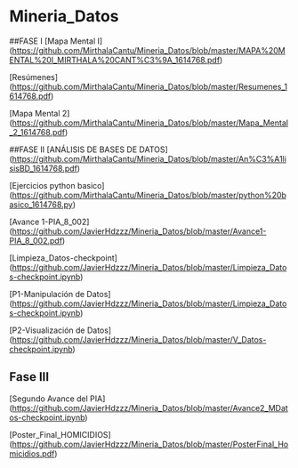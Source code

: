 # Mineria_Datos
##FASE I
[Mapa Mental I] (https://github.com/MirthalaCantu/Mineria_Datos/blob/master/MAPA%20MENTAL%20I_MIRTHALA%20CANT%C3%9A_1614768.pdf)

[Resúmenes] (https://github.com/MirthalaCantu/Mineria_Datos/blob/master/Resumenes_1614768.pdf)

[Mapa Mental 2] (https://github.com/MirthalaCantu/Mineria_Datos/blob/master/Mapa_Mental_2_1614768.pdf)

##FASE II
[ANÁLISIS DE BASES DE DATOS] (https://github.com/MirthalaCantu/Mineria_Datos/blob/master/An%C3%A1lisisBD_1614768.pdf)

[Ejercicios python basico] (https://github.com/MirthalaCantu/Mineria_Datos/blob/master/python%20basico_1614768.py)

[Avance 1-PIA_8_002] (https://github.com/JavierHdzzz/Mineria_Datos/blob/master/Avance1-PIA_8_002.pdf)

[Limpieza_Datos-checkpoint] (https://github.com/JavierHdzzz/Mineria_Datos/blob/master/Limpieza_Datos-checkpoint.ipynb)

[P1-Manipulación de Datos] (https://github.com/JavierHdzzz/Mineria_Datos/blob/master/Limpieza_Datos-checkpoint.ipynb)

[P2-Visualización de Datos] (https://github.com/JavierHdzzz/Mineria_Datos/blob/master/V_Datos-checkpoint.ipynb)


## Fase III

[Segundo Avance del PIA]  (https://github.com/JavierHdzzz/Mineria_Datos/blob/master/Avance2_MDatos-checkpoint.ipynb)

[Poster_Final_HOMICIDIOS]    (https://github.com/JavierHdzzz/Mineria_Datos/blob/master/PosterFinal_Homicidios.pdf)

